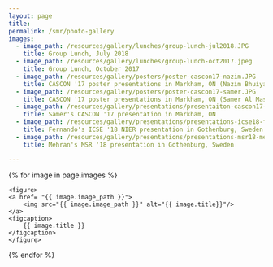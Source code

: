 ```yaml
---
layout: page
title:
permalink: /smr/photo-gallery
images:
  - image_path: /resources/gallery/lunches/group-lunch-jul2018.JPG
    title: Group Lunch, July 2018
  - image_path: /resources/gallery/lunches/group-lunch-oct2017.jpeg
    title: Group Lunch, October 2017
  - image_path: /resources/gallery/posters/poster-cascon17-nazim.JPG
    title: CASCON '17 poster presentations in Markham, ON (Nazim Bhuiyan)
  - image_path: /resources/gallery/posters/poster-cascon17-samer.JPG
    title: CASCON '17 poster presentations in Markham, ON (Samer Al Masri)
  - image_path: /resources/gallery/presentations/presentaiton-cascon17-samer.JPG
    title: Samer's CASCON '17 presentation in Markham, ON
  - image_path: /resources/gallery/presentations/presentations-icse18-fernando.JPG
    title: Fernando's ICSE '18 NIER presentation in Gothenburg, Sweden
  - image_path: /resources/gallery/presentations/presentations-msr18-mehran.JPG
    title: Mehran's MSR '18 presentation in Gothenburg, Sweden

---
```


<style>
    
    .image-gallery img {width:500px;}
</style>

{% for image in page.images %}
<div class="image-gallery">
  
    <figure>
    <a href= "{{ image.image_path }}">
        <img src="{{ image.image_path }}" alt="{{ image.title}}"/>
    </a>
    <figcaption>
        {{ image.title }}
    </figcaption>
    </figure>

</div>
  {% endfor %}